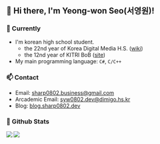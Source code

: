 ## 👋 Hi there, I'm Yeong-won Seo(서영원)!

### 🌱 Currently

- I'm korean high school student.
  - the 22nd year of Korea Digital Media H.S. ([wiki](https://en.wikipedia.org/wiki/Korea_Digital_Media_High_School))
  - the 12nd year of KITRI BoB ([site](https://www.kitribob.kr/))
- My main programming language: `C#`, `C/C++`

### 📫 Contact

- Email: sharp0802.business@gmail.com
- Arcademic Email: syw0802.dev@dimigo.hs.kr
- Blog: [blog.sharp0802.dev](https://blog.sharp0802.dev)

### 🔭 Github Stats

<a href="https://github.com/anuraghazra/github-readme-stats">
  <img align="left" src="https://github-readme-stats.vercel.app/api?username=Sharp0802&show_icons=true&theme=github_dark&hide_border=true" />
</a>
<a href="https://github.com/anuraghazra/github-readme-stats">
  <img align="left" src="https://github-readme-stats.vercel.app/api/top-langs/?username=Sharp0802&langs_count=8&layout=compact&theme=github_dark&hide_border=true" />
</a>

<!--
**Sharp0802/Sharp0802** is a ✨ _special_ ✨ repository because its `README.md` (this file) appears on your GitHub profile.

Here are some ideas to get you started:

- 🔭 I’m currently working on ...
- 🌱 I’m currently learning ...
- 👯 I’m looking to collaborate on ...
- 🤔 I’m looking for help with ...
- 💬 Ask me about ...
- 📫 How to reach me: ...
- 😄 Pronouns: ...
- ⚡ Fun fact: ...
-->
